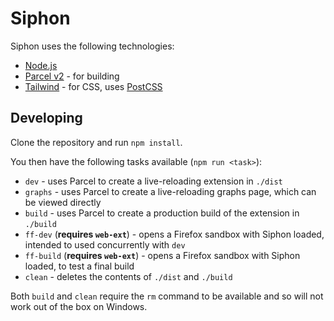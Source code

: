 # Siphon

Siphon uses the following technologies:

* [Node.js](https://nodejs.org/en/)
* [Parcel v2](https://github.com/parcel-bundler/parcel) - for building
* [Tailwind](https://tailwindcss.com/) - for CSS, uses [PostCSS](https://github.com/postcss/postcss)

## Developing

Clone the repository and run `npm install`.

You then have the following tasks available (`npm run <task>`):

* `dev` - uses Parcel to create a live-reloading extension in `./dist`
* `graphs` - uses Parcel to create a live-reloading graphs page, which can be viewed directly
* `build` - uses Parcel to create a production build of the extension in `./build`
* `ff-dev` (**requires `web-ext`**) - opens a Firefox sandbox with Siphon loaded, intended to used concurrently with `dev`
* `ff-build` (**requires `web-ext`**) - opens a Firefox sandbox with Siphon loaded, to test a final build
* `clean` - deletes the contents of `./dist` and `./build`

Both `build` and `clean` require the `rm` command to be available and so will not work out of the box on Windows.
